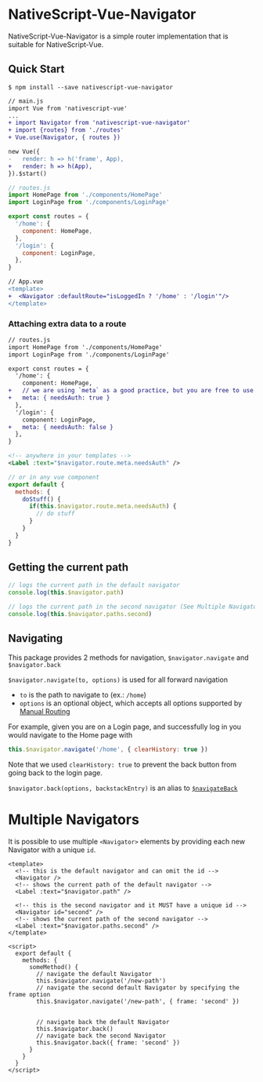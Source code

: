 # NativeScript-Vue-Navigator

NativeScript-Vue-Navigator is a simple router implementation that is suitable for NativeScript-Vue. 

## Quick Start

```shell
$ npm install --save nativescript-vue-navigator
```

```diff
// main.js
import Vue from 'nativescript-vue'
...
+ import Navigator from 'nativescript-vue-navigator'
+ import {routes} from './routes'
+ Vue.use(Navigator, { routes })

new Vue({
-   render: h => h('frame', App),
+   render: h => h(App),
}).$start()
```

```js
// routes.js
import HomePage from './components/HomePage'
import LoginPage from './components/LoginPage'

export const routes = {
  '/home': {
    component: HomePage,
  },
  '/login': {
    component: LoginPage,
  },
}
```

```diff
// App.vue
<template>
+  <Navigator :defaultRoute="isLoggedIn ? '/home' : '/login'"/>
</template>
```

### Attaching extra data to a route

```diff
// routes.js
import HomePage from './components/HomePage'
import LoginPage from './components/LoginPage'

export const routes = {
  '/home': {
    component: HomePage,
+   // we are using `meta` as a good practice, but you are free to use something else
+   meta: { needsAuth: true }
  },
  '/login': {
    component: LoginPage,
+   meta: { needsAuth: false }
  },
}
```

```xml
<!-- anywhere in your templates -->
<Label :text="$navigator.route.meta.needsAuth" />
```
```js
// or in any vue component
export default {
  methods: {
    doStuff() {
      if(this.$navigator.route.meta.needsAuth) {
        // do stuff
      }
    }
  }
}
```

## Getting the current path

```js
// logs the current path in the default navigator
console.log(this.$navigator.path)

// logs the current path in the second navigator (See Multiple Navigators section for more details)
console.log(this.$navigator.paths.second)
```

## Navigating

This package provides 2 methods for navigation, `$navigator.navigate` and `$navigator.back`

`$navigator.navigate(to, options)` is used for all forward navigation
 * `to` is the path to navigate to (ex.: `/home`)
 * `options` is an optional object, which accepts all options supported  by [Manual Routing](https://nativescript-vue.org/en/docs/routing/manual-routing/#navigateto)
 
For example, given you are on a Login page, and successfully log in you would navigate to the Home page with
```js
this.$navigator.navigate('/home', { clearHistory: true })
```
Note that we used `clearHistory: true` to prevent the back button from going back to the login page.

`$navigator.back(options, backstackEntry)` is an alias to [`$navigateBack`](https://nativescript-vue.org/en/docs/routing/manual-routing/#navigatebackoptions-backstackentry--null)

# Multiple Navigators

It is possible to use multiple `<Navigator>` elements by providing each new Navigator with a unique `id`. 

```vue
<template>
  <!-- this is the default navigator and can omit the id -->
  <Navigator />   
  <!-- shows the current path of the default navigator -->
  <Label :text="$navigator.path" />

  <!-- this is the second navigator and it MUST have a unique id -->
  <Navigator id="second" /> 
  <!-- shows the current path of the second navigator -->
  <Label :text="$navigator.paths.second" />
</template>

<script>
  export default {
    methods: {
      someMethod() {
        // navigate the default Navigator
        this.$navigator.navigate('/new-path')
        // navigate the second default Navigator by specifying the frame option
        this.$navigator.navigate('/new-path', { frame: 'second' })


        // navigate back the default Navigator
        this.$navigator.back()
        // navigate back the second Navigator
        this.$navigator.back({ frame: 'second' })
      }
    }    
  }
</script>
```
